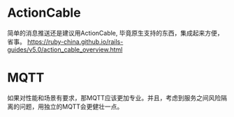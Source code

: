 # ActionCable
简单的消息推送还是建议用ActionCable, 毕竟原生支持的东西，集成起来方便，省事。
https://ruby-china.github.io/rails-guides/v5.0/action_cable_overview.html

# MQTT
如果对性能和场景有要求，那MQTT应该更加专业。并且，考虑到服务之间风险隔离的问题，用独立的MQTT会更健壮一点。
